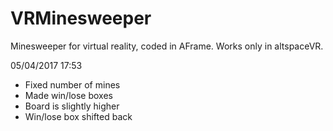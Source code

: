 # VRMinesweeper
Minesweeper for virtual reality, coded in AFrame.
Works only in altspaceVR.

05/04/2017 17:53
- Fixed number of mines
- Made win/lose boxes
- Board is slightly higher
- Win/lose box shifted back
